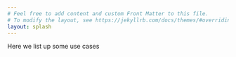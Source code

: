 ```yaml
---
# Feel free to add content and custom Front Matter to this file.
# To modify the layout, see https://jekyllrb.com/docs/themes/#overriding-theme-defaults
layout: splash
---
```


Here we list up some use cases